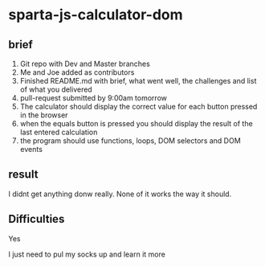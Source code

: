 # sparta-js-calculator-dom

## brief

1) Git repo with Dev and Master branches
2) Me and Joe added as contributors
3) Finished README.md with brief, what went well, the challenges and list of what you delivered
4) pull-request submitted by 9:00am tomorrow
5) The calculator should display the correct value for each button pressed in the browser
6) when the equals button is pressed you should display the result of the last entered calculation
7) the program should use functions, loops, DOM selectors and DOM events

## result
I didnt get anything donw really. None of it works the way it should.

## Difficulties
Yes

I just need to pul my socks up and learn it more
